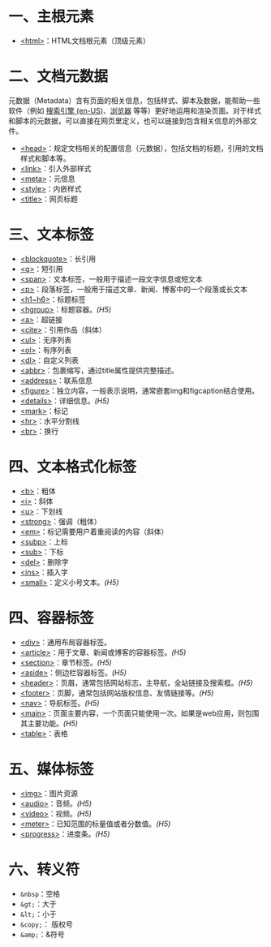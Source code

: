 # 一、主根元素

- [\<html>](https://developer.mozilla.org/zh-CN/docs/Web/HTML/Element/html)：HTML文档根元素（顶级元素）

# 二、文档元数据

元数据（Metadata）含有页面的相关信息，包括样式、脚本及数据，能帮助一些软件（例如 [搜索引擎 (en-US)](https://developer.mozilla.org/en-US/docs/Glossary/Search_engine)、[浏览器](https://developer.mozilla.org/zh-CN/docs/Glossary/Browser) 等等）更好地运用和渲染页面。对于样式和脚本的元数据，可以直接在网页里定义，也可以链接到包含相关信息的外部文件。

- [\<head>](https://developer.mozilla.org/zh-CN/docs/Web/HTML/Element/head)：规定文档相关的配置信息（元数据），包括文档的标题，引用的文档样式和脚本等。
- [\<link>](https://developer.mozilla.org/zh-CN/docs/Web/HTML/Element/link)：引入外部样式
- [\<meta>](https://developer.mozilla.org/zh-CN/docs/Web/HTML/Element/meta)：元信息
- [\<style>](https://developer.mozilla.org/zh-CN/docs/Web/HTML/Element/style)：内嵌样式
- [\<title>](https://developer.mozilla.org/zh-CN/docs/Web/HTML/Element/title)：网页标题

# 三、文本标签 

- [\<blockquote>](https://developer.mozilla.org/zh-CN/docs/Web/HTML/Element/blockquote)：长引用
- [\<q>](https://developer.mozilla.org/zh-CN/docs/Web/HTML/Element/q)：短引用
- [\<span>](<https://developer.mozilla.org/zh-CN/docs/Web/HTML/Element/span>)：文本标签，一般用于描述一段文字信息或短文本
- [\<p>](<https://developer.mozilla.org/zh-CN/docs/Web/HTML/Element/p>)：段落标签，一般用于描述文章、新闻、博客中的一个段落或长文本
- [\<h1~h6>](<https://developer.mozilla.org/zh-CN/docs/Web/HTML/Element/Heading_Elements>)：标题标签
- [\<hgroup>](https://developer.mozilla.org/zh-CN/docs/Web/HTML/Element/hgroup)：标题容器。*(H5)*
- [\<a>](https://developer.mozilla.org/zh-CN/docs/Web/HTML/Element/a)：超链接
- [\<cite>](https://developer.mozilla.org/zh-CN/docs/Web/HTML/Element/cite)：引用作品（斜体）
- [\<ul>](https://developer.mozilla.org/zh-CN/docs/Web/HTML/Element/ul)：无序列表
- [\<ol>](https://developer.mozilla.org/zh-CN/docs/Web/HTML/Element/ol)：有序列表
- [\<dl>](https://developer.mozilla.org/zh-CN/docs/Web/HTML/Element/dl)：自定义列表
- [\<abbr>](https://developer.mozilla.org/zh-CN/docs/Web/HTML/Element/abbr)：包裹缩写，通过title属性提供完整描述。
- [\<address>](https://developer.mozilla.org/zh-CN/docs/Web/HTML/Element/address)：联系信息
- [\<figure>](https://developer.mozilla.org/zh-CN/docs/Web/HTML/Element/figure)：独立内容，一般表示说明，通常嵌套img和figcaption结合使用。
- [\<details>](https://developer.mozilla.org/zh-CN/docs/Web/HTML/Element/details)：详细信息。*(H5)*
- [\<mark>](https://developer.mozilla.org/zh-CN/docs/Web/HTML/Element/mark)：标记
- [\<hr>](https://developer.mozilla.org/zh-CN/docs/Web/HTML/Element/hr)：水平分割线
- [\<br>](https://developer.mozilla.org/zh-CN/docs/Web/HTML/Element/br)：换行

# 四、文本格式化标签

- [\<b>](https://developer.mozilla.org/zh-CN/docs/Web/HTML/Element/b)：粗体
- [\<i>](https://developer.mozilla.org/zh-CN/docs/Web/HTML/Element/i)：斜体
- [\<u>](https://developer.mozilla.org/zh-CN/docs/Web/HTML/Element/u)：下划线
- [\<strong>](https://developer.mozilla.org/zh-CN/docs/Web/HTML/Element/strong)：强调（粗体）
- [\<em>](https://developer.mozilla.org/zh-CN/docs/Web/HTML/Element/em)：标记需要用户着重阅读的内容（斜体）
- [\<subp>](https://developer.mozilla.org/zh-CN/docs/Web/HTML/Element/sup)：上标
- [\<sub>](https://developer.mozilla.org/zh-CN/docs/Web/HTML/Element/sub)：下标
- [\<del>](https://developer.mozilla.org/zh-CN/docs/Web/HTML/Element/del)：删除字
- [\<ins>](https://developer.mozilla.org/zh-CN/docs/Web/HTML/Element/ins)：插入字
- [\<small>](https://developer.mozilla.org/zh-CN/docs/Web/HTML/Element/small)：定义小号文本。*(H5)*

# 四、容器标签 

- [\<div>](<https://developer.mozilla.org/zh-CN/docs/Web/HTML/Element/div>)：通用布局容器标签。
- [\<article>](<https://developer.mozilla.org/zh-CN/docs/Web/HTML/Element/article>)：用于文章、新闻或博客的容器标签。*(H5)*
- [\<section>](<https://developer.mozilla.org/zh-CN/docs/Web/HTML/Element/section>)：章节标签。*(H5)*
- [\<aside>](<https://developer.mozilla.org/zh-CN/docs/Web/HTML/Element/aside>)：侧边栏容器标签。*(H5)*
- [\<header>](<https://developer.mozilla.org/zh-CN/docs/Web/HTML/Element/header>)：页眉，通常包括网站标志，主导航，全站链接及搜索框。*(H5)*
- [\<footer>](<https://developer.mozilla.org/zh-CN/docs/Web/HTML/Element/footer>)：页脚，通常包括网站版权信息、友情链接等。*(H5)*
- [\<nav>](<https://developer.mozilla.org/zh-CN/docs/Web/HTML/Element/nav>)：导航标签。*(H5)*
- [\<main>](<https://developer.mozilla.org/zh-CN/docs/Web/HTML/Element/main>)：页面主要内容，一个页面只能使用一次。如果是web应用，则包围其主要功能。*(H5)*
- [\<table>](https://developer.mozilla.org/zh-CN/docs/Web/HTML/Element/table)：表格

# 五、媒体标签

- [\<img>](https://developer.mozilla.org/zh-CN/docs/Web/HTML/Element/img)：图片资源
- [\<audio>](https://developer.mozilla.org/zh-CN/docs/Web/HTML/Element/audio)：音频。*(H5)*
- [\<video>](https://developer.mozilla.org/zh-CN/docs/Web/HTML/Element/video)：视频。*(H5)*
- [\<meter>](https://developer.mozilla.org/zh-CN/docs/Web/HTML/Element/meter)：已知范围的标量值或者分数值。*(H5)*
- [\<progress>](https://developer.mozilla.org/zh-CN/docs/Web/HTML/Element/progress)：进度条。*(H5)*

# 六、转义符

- `&nbsp`：空格
- `&gt;`：大于
- `&lt;`：小于
- `&copy;`： 版权号
- `&amp;`：&符号








